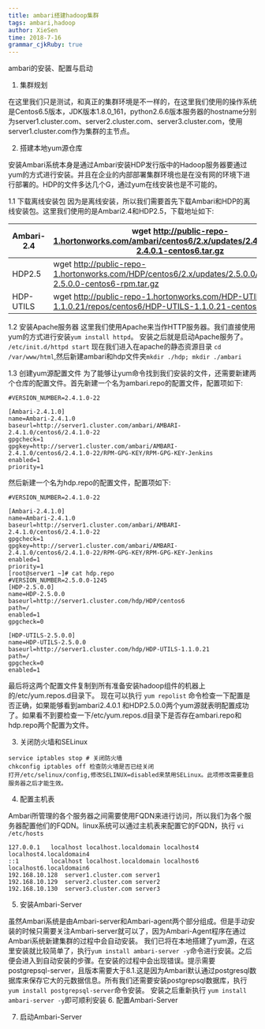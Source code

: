 ```yaml
---
title: ambari搭建hadoop集群
tags: ambari,hadoop
author: XieSen
time: 2018-7-16 
grammar_cjkRuby: true
---
```


ambari的安装、配置与启动

1. 集群规划

在这里我们只是测试，和真正的集群环境是不一样的，在这里我们使用的操作系统是Centos6.5版本，JDK版本1.8.0_161，python2.6.6版本服务器的hostname分别为server1.cluster.com、server2.cluster.com、server3.cluster.com，使用server1.cluster.com作为集群的主节点。

2. 搭建本地yum源仓库

安装Ambari系统本身是通过Ambari安装HDP发行版中的Hadoop服务器要通过yum的方式进行安装。并且在企业的内部部署集群环境也是在没有网的环境下进行部署的。HDP的文件多达几个G，通过yum在线安装也是不可能的。

1.1 下载离线安装包
因为是离线安装，所以我们需要首先下载Ambari和HDP的离线安装包。这里我们使用的是Ambari2.4和HDP2.5，下载地址如下:

|   Ambari-2.4  |wget http://public-repo-1.hortonworks.com/ambari/centos6/2.x/updates/2.4.0.1/ambari-2.4.0.1-centos6.tar.gz      |
| --- | --- |
|   HDP2.5  | wget http://public-repo-1.hortonworks.com/HDP/centos6/2.x/updates/2.5.0.0/HDP-2.5.0.0-centos6-rpm.tar.gz    |
|  HDP-UTILS   |    wget http://public-repo-1.hortonworks.com/HDP-UTILS-1.1.0.21/repos/centos6/HDP-UTILS-1.1.0.21-centos6.tar.gz |


1.2 安装Apache服务器
这里我们使用Apache来当作HTTP服务器。我们直接使用yum的方式进行安装`yum install httpd`。
安装之后就是启动Apache服务了。 `/etc/init.d/httpd start`
现在我们进入在apache的静态资源目录 `cd /var/www/html`,然后新建ambari和hdp文件夹`mkdir ./hdp; mkdir ./ambari`

1.3 创建yum源配置文件
	为了能够让yum命令找到我们安装的文件，还需要新建两个仓库的配置文件。首先新建一个名为ambari.repo的配置文件，配置项如下:
	

``` shell
#VERSION_NUMBER=2.4.1.0-22

[Ambari-2.4.1.0]
name=Ambari-2.4.1.0
baseurl=http://server1.cluster.com/ambari/AMBARI-2.4.1.0/centos6/2.4.1.0-22
gpgcheck=1
gpgkey=http://server1.cluster.com/ambari/AMBARI-2.4.1.0/centos6/2.4.1.0-22/RPM-GPG-KEY/RPM-GPG-KEY-Jenkins
enabled=1
priority=1
```
然后新建一个名为hdp.repo的配置文件，配置项如下:

``` shell
#VERSION_NUMBER=2.4.1.0-22

[Ambari-2.4.1.0]
name=Ambari-2.4.1.0
baseurl=http://server1.cluster.com/ambari/AMBARI-2.4.1.0/centos6/2.4.1.0-22
gpgcheck=1
gpgkey=http://server1.cluster.com/ambari/AMBARI-2.4.1.0/centos6/2.4.1.0-22/RPM-GPG-KEY/RPM-GPG-KEY-Jenkins
enabled=1
priority=1
[root@server1 ~]# cat hdp.repo
#VERSION_NUMBER=2.5.0.0-1245
[HDP-2.5.0.0]
name=HDP-2.5.0.0
baseurl=http://server1.cluster.com/hdp/HDP/centos6
path=/
enabled=1
gpgcheck=0

[HDP-UTILS-2.5.0.0]
name=HDP-UTILS-2.5.0.0
baseurl=http://server1.cluster.com/hdp/HDP-UTILS-1.1.0.21
path=/
gpgcheck=0
enabled=1
```
最后将这两个配置文件复制到所有准备安装hadoop组件的机器上的/etc/yum.repos.d目录下。
现在可以执行 `yum repolist` 命令检查一下配置是否正确，如果能够看到ambari2.4.0.1 和HDP2.5.0.0两个yum源就表明配置成功了。如果看不到要检查一下/etc/yum.repos.d目录下是否存在ambari.repo和hdp.repo两个配置为文件。

3. 关闭防火墙和SELinux

``` shell
service iptables stop # 关闭防火墙
chkconfig iptables off 检查防火墙是否已经关闭
打开/etc/selinux/config,修改SELINUX=disabled来禁用SELinux。此项修改需要重启服务器之后才能生效。
```

4. 配置主机表

Ambari所管理的各个服务器之间需要使用FQDN来进行访问，所以我们为各个服务器配置他们的FQDN。linux系统可以通过主机表来配置它的FQDN，执行 `vi /etc/hosts`

``` shell
127.0.0.1   localhost localhost.localdomain localhost4 localhost4.localdomain4
::1         localhost localhost.localdomain localhost6 localhost6.localdomain6
192.168.10.128  server1.cluster.com server1
192.168.10.129  server2.cluster.com server2
192.168.10.130  server3.cluster.com server3
```

5. 安装Ambari-Server

虽然Ambari系统是由Ambari-server和Ambari-agent两个部分组成。但是手动安装的时候只需要关注Ambari-server就可以了，因为Ambari-Agent程序在通过Ambari系统新建集群的过程中会自动安装。
我们已将在本地搭建了yum源，在这里安装就比较简单了，执行`yum install ambari-server -y`命令进行安装。之后便会进入到自动安装的步骤。在安装的过程中会出现错误。提示需要postgrepsql-server，且版本需要大于8.1.这是因为Ambari默认通过postgresql数据库来保存它大的元数据信息。所有我们还需要安装postgrepsql数据库，执行`yum install postgrepsql-server`命令安装。
安装之后重新执行 `yum install ambari-server -y`即可顺利安装
6. 配置Ambari-Server


7. 启动Ambari-Server
